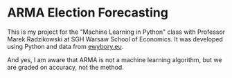 # ARMA Election Forecasting

This is my project for the "Machine Learning in Python" class with Professor Marek Radzikowski at SGH Warsaw School of Economics. It was developed using Python and data from [ewybory.eu](https://ewybory.eu).

And yes, I am aware that ARMA is not a machine learning algorithm, but we are graded on accuracy, not the method. 
